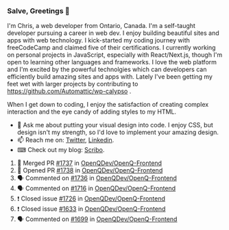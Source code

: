 ### Salve, Greetings 👋

I'm Chris, a web developer from Ontario, Canada. I'm a self-taught developer pursuing a career in web dev. I enjoy building beautiful sites and apps with web technology.
I kick-started my coding journey with freeCodeCamp and claimed five of their certifications.  I currently working on personal projects in JavaScript, especially with React/Next.js, though I'm open to learning other languages and frameworks. I love the web platform and I'm excited by the powerful technolgies which can developers can efficiently build amazing sites and apps with. Lately I've been getting my feet wet with larger projects by contributing to https://github.com/Automattic/wp-calypso .

When I get down to coding, I enjoy the satisfaction of creating complex interaction and the eye candy of adding styles to my HTML. 

- 💬 Ask me about putting your visual design into code. I enjoy CSS, but design isn't my strength, so I'd love to implement your amazing design.
- 📫 Reach me on: [Twitter](https://twitter.com/Christo28120856), [Linkedin](https://www.linkedin.com/in/christopher-stevers-07b9a5204/).
- ⌨ Check out my blog: [Scribo](https://christopherstevers.cf).
<!--
**Christopher-Stevers/Christopher-Stevers** is a ✨ _special_ ✨ repository because its `README.md` (this file) appears on your GitHub profile.

Here are some ideas to get you started:

- 🔭 I’m currently working on ...
- 🌱 I’m currently learning ...
- 👯 I’m looking to collaborate on ...
- 🤔 I’m looking for help with ...
- 😄 Pronouns: ...
- ⚡ Fun fact: ...
-->

<!--START_SECTION:activity-->
1. 🎉 Merged PR [#1737](https://github.com/OpenQDev/OpenQ-Frontend/pull/1737) in [OpenQDev/OpenQ-Frontend](https://github.com/OpenQDev/OpenQ-Frontend)
2. 💪 Opened PR [#1738](https://github.com/OpenQDev/OpenQ-Frontend/pull/1738) in [OpenQDev/OpenQ-Frontend](https://github.com/OpenQDev/OpenQ-Frontend)
3. 🗣 Commented on [#1736](https://github.com/OpenQDev/OpenQ-Frontend/issues/1736) in [OpenQDev/OpenQ-Frontend](https://github.com/OpenQDev/OpenQ-Frontend)
4. 🗣 Commented on [#1716](https://github.com/OpenQDev/OpenQ-Frontend/issues/1716) in [OpenQDev/OpenQ-Frontend](https://github.com/OpenQDev/OpenQ-Frontend)
5. ❗️ Closed issue [#1726](https://github.com/OpenQDev/OpenQ-Frontend/issues/1726) in [OpenQDev/OpenQ-Frontend](https://github.com/OpenQDev/OpenQ-Frontend)
6. ❗️ Closed issue [#1633](https://github.com/OpenQDev/OpenQ-Frontend/issues/1633) in [OpenQDev/OpenQ-Frontend](https://github.com/OpenQDev/OpenQ-Frontend)
7. 🗣 Commented on [#1699](https://github.com/OpenQDev/OpenQ-Frontend/issues/1699) in [OpenQDev/OpenQ-Frontend](https://github.com/OpenQDev/OpenQ-Frontend)
<!--END_SECTION:activity-->
